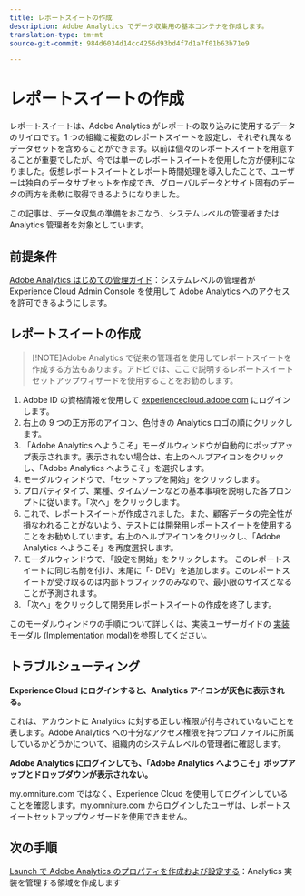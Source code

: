 ```yaml
---
title: レポートスイートの作成
description: Adobe Analytics でデータ収集用の基本コンテナを作成します。
translation-type: tm+mt
source-git-commit: 984d6034d14cc4256d93bd4f7d1a7f01b63b71e9

---
```



# レポートスイートの作成

レポートスイートは、Adobe Analytics がレポートの取り込みに使用するデータのサイロです。1 つの組織に複数のレポートスイートを設定し、それぞれ異なるデータセットを含めることができます。以前は個々のレポートスイートを用意することが重要でしたが、今では単一のレポートスイートを使用した方が便利になりました。仮想レポートスイートとレポート時間処理を導入したことで、ユーザーは独自のデータサブセットを作成でき、グローバルデータとサイト固有のデータの両方を柔軟に取得できるようになりました。

この記事は、データ収集の準備をおこなう、システムレベルの管理者または Analytics 管理者を対象としています。

## 前提条件

[Adobe Analytics はじめての管理ガイド](first-admin-guide.md)：システムレベルの管理者が Experience Cloud Admin Console を使用して Adobe Analytics へのアクセスを許可できるようにします。

## レポートスイートの作成

> [!NOTE]Adobe Analytics で従来の管理者を使用してレポートスイートを作成する方法もあります。アドビでは、ここで説明するレポートスイートセットアップウィザードを使用することをお勧めします。

1. Adobe ID の資格情報を使用して [experiencecloud.adobe.com](https://experiencecloud.adobe.com) にログインします。
1. 右上の 9 つの正方形のアイコン、色付きの Analytics ロゴの順にクリックします。
1. 「Adobe Analytics へようこそ」モーダルウィンドウが自動的にポップアップ表示されます。表示されない場合は、右上のヘルプアイコンをクリックし、「Adobe Analytics へようこそ」を選択します。
1. モーダルウィンドウで、「セットアップを開始」をクリックします。
1. プロパティタイプ、業種、タイムゾーンなどの基本事項を説明した各プロンプトに従います。「次へ」をクリックします。
1. これで、レポートスイートが作成されました。また、顧客データの完全性が損なわれることがないよう、テストには開発用レポートスイートを使用することをお勧めしています。右上のヘルプアイコンをクリックし、「Adobe Analytics へようこそ」を再度選択します。
1. モーダルウィンドウで、「設定を開始」をクリックします。
このレポートスイートに同じ名前を付け、末尾に「- DEV」を追加します。このレポートスイートが受け取るのは内部トラフィックのみなので、最小限のサイズとなることが予測されます。
1. 「次へ」をクリックして開発用レポートスイートの作成を終了します。

このモーダルウィンドウの手順について詳しくは、実装ユーザーガイドの [実装モーダル](/help/implement/prepare/implementation-modal.md) (Implementation modal)を参照してください。

## トラブルシューティング

**Experience Cloud にログインすると、Analytics アイコンが灰色に表示される。**

これは、アカウントに Analytics に対する正しい権限が付与されていないことを表します。Adobe Analytics への十分なアクセス権限を持つプロファイルに所属しているかどうかについて、組織内のシステムレベルの管理者に確認します。

**Adobe Analytics にログインしても、「Adobe Analytics へようこそ」ポップアップとドロップダウンが表示されない。**

my.omniture.com ではなく、Experience Cloud を使用してログインしていることを確認します。my.omniture.com からログインしたユーザは、レポートスイートセットアップウィザードを使用できません。

## 次の手順

[Launch で Adobe Analytics のプロパティを作成および設定する](/help/implement/launch/create-analytics-property.md)：Analytics 実装を管理する領域を作成します
